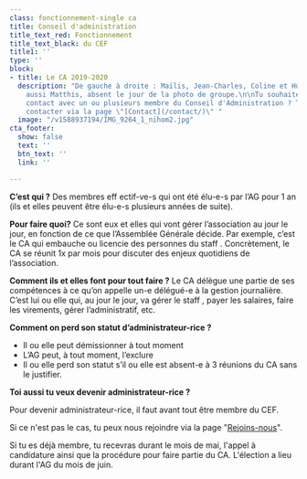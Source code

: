 ```yaml
---
class: fonctionnement-single ca
title: Conseil d'administration
title_text_red: Fonctionnement
title_text_black: du CEF
title1: ''
type: ''
block:
- title: Le CA 2019-2020
  description: "De gauche à droite : Maïlis, Jean-Charles, Coline et Hugo. Il y a
    aussi Matthis, absent le jour de la photo de groupe.\n\nTu souhaites rentrer en
    contact avec un ou plusieurs membre du Conseil d'Administration ? Tu peux les
    contacter via la page \"[Contact](/contact/)\" "
  image: "/v1588937194/IMG_9264_1_nihom2.jpg"
cta_footer:
  show: false
  text: ''
  btn_text: ''
  link: ''

---
```

**C’est qui ?** Des membres eff ectif-ve-s qui ont été élu-e-s par l’AG pour 1 an (ils et elles peuvent être élu-e-s plusieurs années de suite).

**Pour faire quoi?** Ce sont eux et elles qui vont gérer l’association au jour le jour, en fonction de ce que l’Assemblée Générale décide. Par exemple, c’est le CA qui embauche ou licencie des personnes du staff . Concrètement, le CA se réunit 1x par mois pour discuter des enjeux quotidiens de l’association.

**Comment ils et elles font pour tout faire ?** Le CA délègue une partie de ses compétences à ce qu’on appelle un-e délégué-e à la gestion journalière. C’est lui ou elle qui, au jour le jour, va gérer le staff , payer les salaires, faire les virements, gérer l’administratif, etc.

**Comment on perd son statut d’administrateur-rice ?**

* Il ou elle peut démissionner à tout moment
* L’AG peut, à tout moment, l’exclure
* Il ou elle perd son statut s’il ou elle est absent-e à 3 réunions du CA sans le justifier.

**Toi aussi tu veux devenir administrateur-rice ?**

Pour devenir administrateur-rice, il faut avant tout être membre du CEF. 

Si ce n'est pas le cas, tu peux nous rejoindre via la page "[Rejoins-nous](/rejoins-nous/)". 

Si tu es déjà membre, tu recevras durant le mois de mai, l'appel à candidature ainsi que la procédure pour faire partie du CA. L'élection a lieu durant l'AG du mois de juin. 